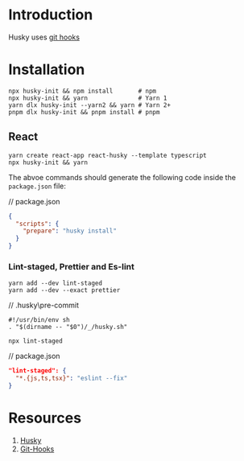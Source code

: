 # Introduction

Husky uses [git hooks](https://github.com/lifeparticle/Git-Cheatsheet/blob/master/README.md#git-hooks)

# Installation

```shell
npx husky-init && npm install       # npm
npx husky-init && yarn              # Yarn 1
yarn dlx husky-init --yarn2 && yarn # Yarn 2+
pnpm dlx husky-init && pnpm install # pnpm
```

## React

```shell
yarn create react-app react-husky --template typescript
npx husky-init && yarn
```

The abvoe commands should generate the following code inside the `package.json` file:

// package.json
```json
{
  "scripts": {
    "prepare": "husky install"
  }
}
```

### Lint-staged, Prettier and Es-lint

```shell
yarn add --dev lint-staged
yarn add --dev --exact prettier
```

// .husky\pre-commit
```
#!/usr/bin/env sh
. "$(dirname -- "$0")/_/husky.sh"

npx lint-staged
```

// package.json
```json
"lint-staged": {
  "*.{js,ts,tsx}": "eslint --fix"
}
```

# Resources

1. [Husky](https://typicode.github.io/husky/#/)
2. [Git-Hooks](https://git-scm.com/book/en/v2/Customizing-Git-Git-Hooks)
